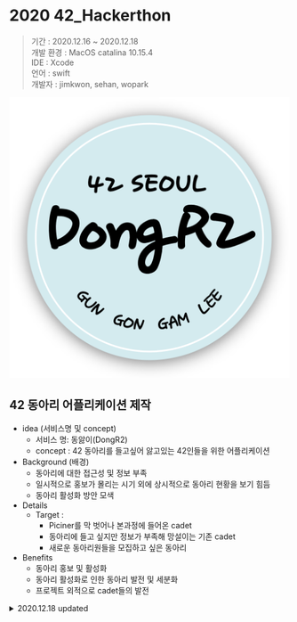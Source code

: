 # 2020 42_Hackerthon
> 기간 : 2020.12.16 ~ 2020.12.18  
> 개발 환경 : MacOS catalina 10.15.4  
> IDE : Xcode  
> 언어 : swift  
> 개발자 : jimkwon, sehan, wopark

![](dongari.png)

## 42 동아리 어플리케이션 제작
+ idea (서비스명 및 concept)
  + 서비스 명: 동앓이(DongR2)
  + concept :  42 동아리를 들고싶어 앓고있는 42인들을 위한 어플리케이션
+ Background (배경)
  + 동아리에 대한 접근성 및 정보 부족
  + 일시적으로 홍보가 몰리는 시기 외에 상시적으로 동아리 현황을 보기 힘듬
  + 동아리 활성화 방안 모색
+ Details
  + Target : 
    + Piciner를 막 벗어나 본과정에 들어온 cadet
    + 동아리에 들고 싶지만 정보가 부족해 망설이는 기존 cadet
    + 새로운 동아리원들을 모집하고 싶은 동아리
+ Benefits
  + 동아리 홍보 및 활성화
  + 동아리 활성화로 인한 동아리 발전 및 세분화
  + 프로젝트 외적으로 cadet들의 발전

<details>
<summary> 2020.12.18 updated </summary>
### 1. 기능
**동앓이 시연 영상(이미지 클릭)**  
<a href="http://www.youtube.com/watch?feature=player_embedded&v=qotEE3RVGRM" target="_blank"><img src="http://img.youtube.com/vi/qotEE3RVGRM/1.jpg" 
alt="IMAGE ALT TEXT HERE" width="240" height="180" border="10" /></a>
  
[![img01](pdf/2020.12.18/UI_storyboard_v01_01.png)](pdf/2020.12.18/UI_storyboard_v01_01.png)  
[![img01](pdf/2020.12.18/UI_storyboard_v01_02.png)](pdf/2020.12.18/UI_storyboard_v01_02.png)  
[![img01](pdf/2020.12.18/UI_storyboard_v01_03.png)](pdf/2020.12.18/UI_storyboard_v01_03.png)  
[![img01](pdf/2020.12.18/UI_storyboard_v01_04.png)](pdf/2020.12.18/UI_storyboard_v01_04.png)  
  
### 2. 보완해야할 점  
  
</details>